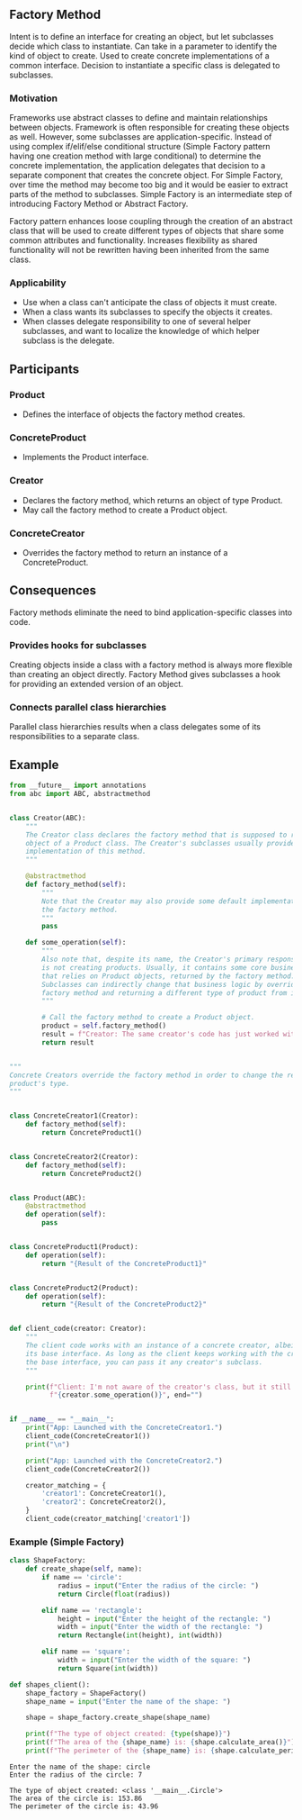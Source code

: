 ## Factory Method

Intent is to define an interface for creating an object, but let subclasses decide which class to instantiate. Can take in a parameter to identify the kind of object to create. Used to create concrete implementations of a common interface. Decision to instantiate a specific class is delegated to subclasses.

### Motivation

Frameworks use abstract classes to define and maintain relationships between objects. Framework is often responsible for creating these objects as well. However, some subclasses are application-specific. Instead of using complex if/elif/else conditional structure (Simple Factory pattern having one creation method with large conditional) to determine the concrete implementation, the application delegates that decision to a separate component that creates the concrete object. For Simple Factory, over time the method may become too big and it would be easier to extract parts of the method to subclasses. Simple Factory is an intermediate step of introducing Factory Method or Abstract Factory.

Factory pattern enhances loose coupling through the creation of an abstract class that will be used to create different types of objects that share some common attributes and functionality. Increases flexibility as shared functionality will not be rewritten having been inherited from the same class.

### Applicability

- Use when a class can't anticipate the class of objects it must create.
- When a class wants its subclasses to specify the objects it creates.
- When classes delegate responsibility to one of several helper subclasses, and want to localize the knowledge of which helper subclass is the delegate.

## Participants

### Product

- Defines the interface of objects the factory method creates.

### ConcreteProduct

- Implements the Product interface.

### Creator

- Declares the factory method, which returns an object of type Product.
- May call the factory method to create a Product object.

### ConcreteCreator

- Overrides the factory method to return an instance of a ConcreteProduct.

## Consequences

Factory methods eliminate the need to bind application-specific classes into code.

### Provides hooks for subclasses

Creating objects inside a class with a factory method is always more flexible than creating an object directly. Factory Method gives subclasses a hook for providing an extended version of an object.

### Connects parallel class hierarchies

Parallel class hierarchies results when a class delegates some of its responsibilities to a separate class.

## Example

```py
from __future__ import annotations
from abc import ABC, abstractmethod


class Creator(ABC):
    """
    The Creator class declares the factory method that is supposed to return an
    object of a Product class. The Creator's subclasses usually provide the
    implementation of this method.
    """

    @abstractmethod
    def factory_method(self):
        """
        Note that the Creator may also provide some default implementation of
        the factory method.
        """
        pass

    def some_operation(self):
        """
        Also note that, despite its name, the Creator's primary responsibility
        is not creating products. Usually, it contains some core business logic
        that relies on Product objects, returned by the factory method.
        Subclasses can indirectly change that business logic by overriding the
        factory method and returning a different type of product from it.
        """

        # Call the factory method to create a Product object.
        product = self.factory_method()
        result = f"Creator: The same creator's code has just worked with {product.operation()}"
        return result


"""
Concrete Creators override the factory method in order to change the resulting
product's type.
"""


class ConcreteCreator1(Creator):
    def factory_method(self):
        return ConcreteProduct1()


class ConcreteCreator2(Creator):
    def factory_method(self):
        return ConcreteProduct2()


class Product(ABC):
    @abstractmethod
    def operation(self):
        pass


class ConcreteProduct1(Product):
    def operation(self):
        return "{Result of the ConcreteProduct1}"


class ConcreteProduct2(Product):
    def operation(self):
        return "{Result of the ConcreteProduct2}"


def client_code(creator: Creator):
    """
    The client code works with an instance of a concrete creator, albeit through
    its base interface. As long as the client keeps working with the creator via
    the base interface, you can pass it any creator's subclass.
    """

    print(f"Client: I'm not aware of the creator's class, but it still works.\n"
          f"{creator.some_operation()}", end="")


if __name__ == "__main__":
    print("App: Launched with the ConcreteCreator1.")
    client_code(ConcreteCreator1())
    print("\n")

    print("App: Launched with the ConcreteCreator2.")
    client_code(ConcreteCreator2())

    creator_matching = {
        'creator1': ConcreteCreator1(),
        'creator2': ConcreteCreator2(),
    }
    client_code(creator_matching['creator1'])
```

### Example (Simple Factory)

```py
class ShapeFactory:
    def create_shape(self, name):
        if name == 'circle':
            radius = input("Enter the radius of the circle: ")
            return Circle(float(radius))

        elif name == 'rectangle':
            height = input("Enter the height of the rectangle: ")
            width = input("Enter the width of the rectangle: ")
            return Rectangle(int(height), int(width))

        elif name == 'square':
            width = input("Enter the width of the square: ")
            return Square(int(width))

def shapes_client():
    shape_factory = ShapeFactory()
    shape_name = input("Enter the name of the shape: ")

    shape = shape_factory.create_shape(shape_name)

    print(f"The type of object created: {type(shape)}")
    print(f"The area of the {shape_name} is: {shape.calculate_area()}")
    print(f"The perimeter of the {shape_name} is: {shape.calculate_perimeter()}")

```

```
Enter the name of the shape: circle
Enter the radius of the circle: 7

The type of object created: <class '__main__.Circle'>
The area of the circle is: 153.86
The perimeter of the circle is: 43.96
```

